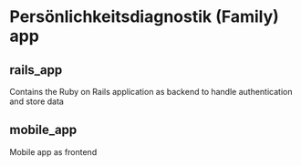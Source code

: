 # Persönlichkeitsdiagnostik (Family) app

## rails_app
Contains the Ruby on Rails application as backend to handle authentication and store data 
## mobile_app
Mobile app as frontend
